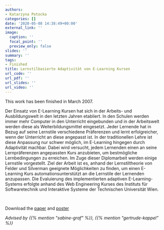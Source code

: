 ```yaml
---
authors:
- Katarzyna Potocka
categories: []
date: '2020-05-08 14:38:49+00:00'
external_link: ''
image:
  caption: ''
  focal_point: ''
  preview_only: false
slides: ''
summary: ''
tags:
- Finished
title: Lernstilbasierte Adaptivität von E-Learning Kursen
url_code: ''
url_pdf: ''
url_slides: ''
url_video: ''
---
```


This work has been finished in March 2007.

Der Einsatz von E-Learning Kursen hat sich in der Arbeits- und Ausbildungswelt in den letzten Jahren etabliert. In den Schulen werden immer mehr Computer in den Unterricht eingebunden und in der Arbeitswelt werden diese als Weiterbildungsmittel eingesetzt. Jeder Lernende hat in Bezug auf seine Lernstile verschiedene Präferenzen und lernt erfolgreicher, wenn der Unterricht an diese angepasst ist. In der traditionellen Lehre ist diese Anpassung nur schwer möglich, im E-Learning hingegen durch Adaptivität machbar. Dabei wird versucht, jedem Lernenden einen an seine Lernpräferenzen angepassten Kurs anzubieten, um bestmögliche Lernbedingungen zu erreichen. Im Zuge dieser Diplomarbeit werden einige Lernstile vorgestellt. Ziel der Arbeit ist es, anhand der Lernstiltheorie von Felder und Silverman geeignete Möglichkeiten zu finden, um einen E-Learning Kurs automationsunterstützt an die Lernstile der Lernenden anzupassen. Die Evaluierung des implementierten adaptiven E-Learning-Systems erfolgte anhand des Web Engineering Kurses des Instituts für Softwaretechnik und Interaktive Systeme der Technischen Universität Wien.

&nbsp;

 Download the [paper](https://www.big.tuwien.ac.at/app/uploads/2016/10/Potocka_paper.pdf) and [poster](https://www.big.tuwien.ac.at/app/uploads/2016/10/Potocka_poster.pdf)

*Advised by {{% mention "sabine-graf" %}}, {{% mention "gertrude-kappel" %}}*